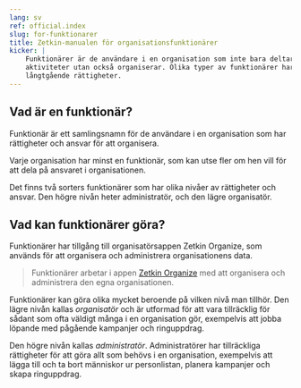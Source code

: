 ```yaml
---
lang: sv
ref: official.index
slug: for-funktionarer
title: Zetkin-manualen för organisationsfunktionärer
kicker: |
    Funktionärer är de användare i en organisation som inte bara deltar i
    aktiviteter utan också organiserar. Olika typer av funktionärer har olika
    långtgående rättigheter.
---
```


## Vad är en funktionär?
Funktionär är ett samlingsnamn för de användare i en organisation som har
rättigheter och ansvar för att organisera.

Varje organisation har minst en funktionär, som kan utse fler om hen vill
för att dela på ansvaret i organisationen.

Det finns två sorters funktionärer som har olika nivåer av rättigheter och
ansvar. Den högre nivån heter administratör, och den lägre organisatör.

## Vad kan funktionärer göra?
Funktionärer har tillgång till organisatörsappen Zetkin Organize, som
används för att organisera och administrera organisationens data.

> Funktionärer arbetar i appen [Zetkin Organize](//organize.zetk.in) med att
> organisera och administrera den egna organisationen.

Funktionärer kan göra olika mycket beroende på vilken nivå man tillhör. Den
lägre nivån kallas _organisatör_ och är utformad för att vara tillräcklig
för sådant som ofta väldigt många i en organisation gör, exempelvis att
jobba löpande med pågående kampanjer och ringuppdrag.

Den högre nivån kallas _administratör_. Administratörer har tillräckliga
rättigheter för att göra allt som behövs i en organisation, exempelvis att
lägga till och ta bort människor ur personlistan, planera kampanjer och
skapa ringuppdrag.
